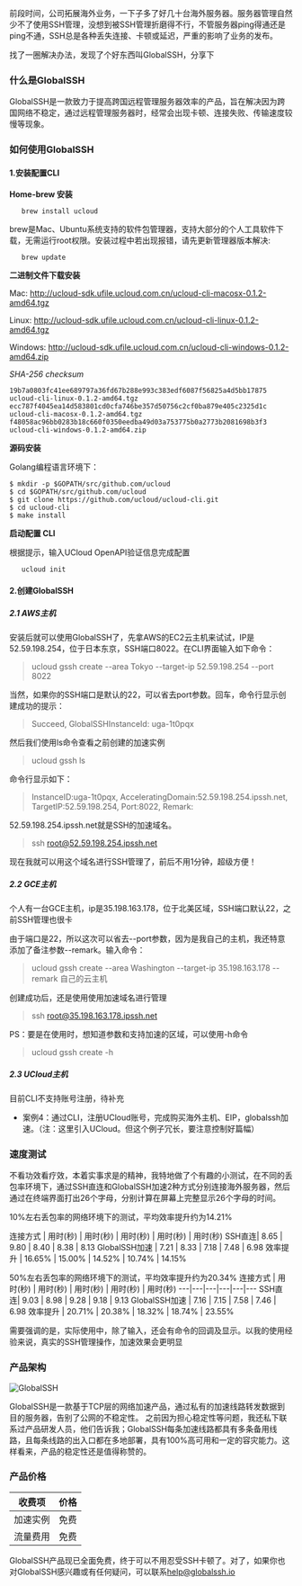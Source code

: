 前段时间，公司拓展海外业务，一下子多了好几十台海外服务器。服务器管理自然少不了使用SSH管理，没想到被SSH管理折磨得不行，不管服务器ping得通还是ping不通，SSH总是各种丢失连接、卡顿或延迟，严重的影响了业务的发布。

找了一圈解决办法，发现了个好东西叫GlobalSSH，分享下

### 什么是GlobalSSH
GlobalSSH是一款致力于提高跨国远程管理服务器效率的产品，旨在解决因为跨国网络不稳定，通过远程管理服务器时，经常会出现卡顿、连接失败、传输速度较慢等现象。

### 如何使用GlobalSSH
#### 1.安装配置CLI
**Home-brew 安装**

```
   brew install ucloud
```

   brew是Mac、Ubuntu系统支持的软件包管理器，支持大部分的个人工具软件下载，无需运行root权限。安装过程中若出现报错，请先更新管理器版本解决:

```
   brew update
```

**二进制文件下载安装**

Mac: http://ucloud-sdk.ufile.ucloud.com.cn/ucloud-cli-macosx-0.1.2-amd64.tgz

Linux: http://ucloud-sdk.ufile.ucloud.com.cn/ucloud-cli-linux-0.1.2-amd64.tgz

Windows: http://ucloud-sdk.ufile.ucloud.com.cn/ucloud-cli-windows-0.1.2-amd64.zip

*SHA-256 checksum*

```
19b7a0803fc41ee689797a36fd67b288e993c383edf6087f56825a4d5bb17875 ucloud-cli-linux-0.1.2-amd64.tgz
ecc787f4045ea14d583801cd0cfa746be357d50756c2cf0ba879e405c2325d1c ucloud-cli-macosx-0.1.2-amd64.tgz
f48058ac96bb0283b18c660f0350eedba49d03a753775b0a2773b2081698b3f3 ucloud-cli-windows-0.1.2-amd64.zip
```

**源码安装**

Golang编程语言环境下：

```
$ mkdir -p $GOPATH/src/github.com/ucloud
$ cd $GOPATH/src/github.com/ucloud
$ git clone https://github.com/ucloud/ucloud-cli.git
$ cd ucloud-cli
$ make install
```

**启动配置 CLI**

根据提示，输入UCloud OpenAPI验证信息完成配置

```
   ucloud init
```




#### 2.创建GlobalSSH

##### 2.1 AWS主机
安装后就可以使用GlobalSSH了，先拿AWS的EC2云主机来试试，IP是52.59.198.254，位于日本东京，SSH端口8022。在CLI界面输入如下命令：

> ucloud gssh create --area Tokyo --target-ip 52.59.198.254 --port 8022

当然，如果你的SSH端口是默认的22，可以省去port参数。回车，命令行显示创建成功的提示：

> Succeed, GlobalSSHInstanceId: uga-1t0pqx

然后我们使用ls命令查看之前创建的加速实例
> ucloud gssh ls

命令行显示如下：
> InstanceID:uga-1t0pqx, AcceleratingDomain:52.59.198.254.ipssh.net, TargetIP:52.59.198.254, Port:8022, Remark:

52.59.198.254.ipssh.net就是SSH的加速域名。
> ssh root@52.59.198.254.ipssh.net

现在我就可以用这个域名进行SSH管理了，前后不用1分钟，超级方便！

##### 2.2 GCE主机
个人有一台GCE主机，ip是35.198.163.178，位于北美区域，SSH端口默认22，之前SSH管理也很卡

由于端口是22，所以这次可以省去--port参数，因为是我自己的主机，我还特意添加了备注参数--remark。输入命令：
> ucloud gssh create --area Washington --target-ip 35.198.163.178 --remark 自己的云主机

创建成功后，还是使用使用加速域名进行管理
> ssh root@35.198.163.178.ipssh.net

PS：要是在使用时，想知道参数和支持加速的区域，可以使用-h命令
> ucloud gssh create -h

##### 2.3 UCloud主机
目前CLI不支持账号注册，待补充
* 案例4：通过CLI，注册UCloud账号，完成购买海外主机、EIP，globalssh加速。（注：这里引入UCloud。但这个例子冗长，要注意控制好篇幅）

### 速度测试
不看功效看疗效，本着实事求是的精神，我特地做了个有趣的小测试，在不同的丢包率环境下，通过SSH直连和GlobalSSH加速2种方式分别连接海外服务器，然后通过在终端界面打出26个字母，分别计算在屏幕上完整显示26个字母的时间。

10%左右丢包率的网络环境下的测试，平均效率提升约为14.21%

连接方式 | 用时(秒) | 用时(秒) | 用时(秒) | 用时(秒) | 用时(秒)
SSH直连| 8.65 | 9.80 | 8.40 | 8.38 | 8.13
GlobalSSH加速 | 7.21 | 8.33 | 7.18 | 7.48 | 6.98
效率提升 | 16.65% | 15.00% | 14.52% | 10.74% | 14.15%

50%左右丢包率的网络环境下的测试，平均效率提升约为20.34%
连接方式 | 用时(秒) | 用时(秒) | 用时(秒) | 用时(秒) | 用时(秒)
---|---|---|---|---|---
SSH直连| 9.03 | 8.98 | 9.28 | 9.18 | 9.13
GlobalSSH加速 | 7.16 | 7.15 | 7.58 | 7.46 | 6.98
效率提升 | 20.71% | 20.38% | 18.32% | 18.74% | 23.55%

需要强调的是，实际使用中，除了输入，还会有命令的回调及显示。以我的使用经验来说，真实的SSH管理操作，加速效果会更明显

### 产品架构
![GlobalSSH](https://jevTec.github.io/gs_15343170909302.png)

GlobalSSH是一款基于TCP层的网络加速产品，通过私有的加速线路转发数据到目的服务器，告别了公网的不稳定性。
之前因为担心稳定性等问题，我还私下联系过产品研发人员，他们告诉我；GlobalSSH每条加速线路都具有多条备用线路，且每条线路的出入口都在多地部署，具有100%高可用和一定的容灾能力。这样看来，产品的稳定性还是值得称赞的。

### 产品价格

收费项 | 价格
---|---
加速实例 | 免费
流量费用 | 免费


GlobalSSH产品现已全面免费，终于可以不用忍受SSH卡顿了。对了，如果你也对GlobalSSH感兴趣或有任何疑问，可以联系[help@globalssh.io](mailto://help@globalssh.io)
